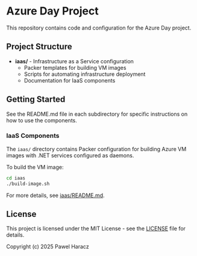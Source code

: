 # Azure Day Project

This repository contains code and configuration for the Azure Day project.

## Project Structure

- **iaas/** - Infrastructure as a Service configuration
  - Packer templates for building VM images
  - Scripts for automating infrastructure deployment
  - Documentation for IaaS components

## Getting Started

See the README.md file in each subdirectory for specific instructions on how to use the components.

### IaaS Components

The `iaas/` directory contains Packer configuration for building Azure VM images with .NET services configured as daemons.

To build the VM image:

```bash
cd iaas
./build-image.sh
```

For more details, see [iaas/README.md](iaas/README.md).

## License

This project is licensed under the MIT License - see the [LICENSE](LICENSE) file for details.

Copyright (c) 2025 Pawel Haracz
